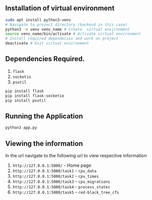 ## Installation of virtual environment
```bash
sudo apt install python3-venv
# Navigate to project directory (backend in this case)
python3 -m venv venv_name # Create  virtual environment
source venv_name/bin/activate # Activate virtual environment
# Install required dependecies and work on project
deactivate # Exit virtual environment
```


## Dependencies Required.
1. `flask`
2. `socketio`
3. `psutil`

```bash
pip install flask
pip install flask-socketio
pip install psutil
```

## Running the Application
```bash
python3 app.py
```

## Viewing the information
In the url navigate to the following url to view respective information
1. `http://127.0.0.1:5000/` - Home page
2. `http://127.0.0.1:5000/task1` - `cpu_data`
3. `http://127.0.0.1:5000/task2` - `cpu_times`
4. `http://127.0.0.1:5000/task3` - `cpu_migrations`
5. `http://127.0.0.1:5000/task4` - `process_states`
6. `http://127.0.0.1:5000/task5` - `red-black_tree_cfs`